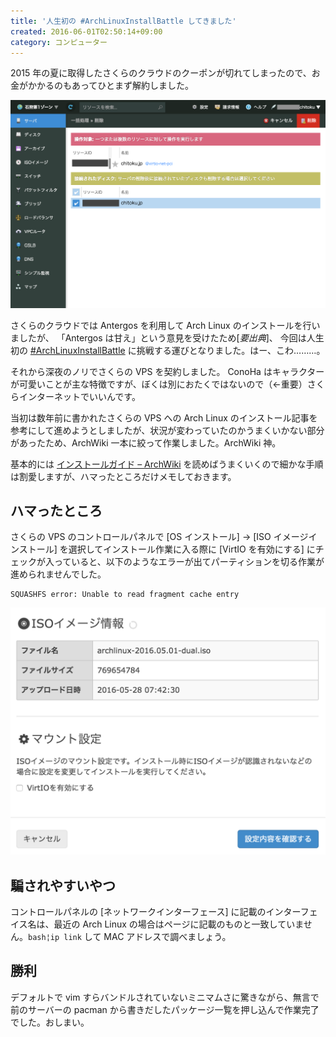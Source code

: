 ```yaml
---
title: '人生初の #ArchLinuxInstallBattle してきました'
created: 2016-06-01T02:50:14+09:00
category: コンピューター
---
```

2015 年の夏に取得したさくらのクラウドのクーポンが切れてしまったので、お金がかかるのもあってひとまず解約しました。

![](../media/quit-sakura-cloud.png)

さくらのクラウドでは Antergos を利用して Arch Linux のインストールを行いましたが、
「Antergos は甘え」という意見を受けたため[*要出典*]、
今回は人生初の [#ArchLinuxInstallBattle](https://twitter.com/search?q=#ArchLinuxInstallBattle) に挑戦する運びとなりました。はー、こわ………。

<!-- more -->

それから深夜のノリでさくらの VPS を契約しました。
ConoHa はキャラクターが可愛いことが主な特徴ですが、ぼくは別におたくではないので（←重要）さくらインターネットでいいんです。

当初は数年前に書かれたさくらの VPS への Arch Linux のインストール記事を参考にして進めようとしましたが、状況が変わっていたのかうまくいかない部分があったため、ArchWiki 一本に絞って作業しました。ArchWiki 神。

基本的には [インストールガイド – ArchWiki](https://wiki.archlinux.jp/index.php/インストールガイド) を読めばうまくいくので細かな手順は割愛しますが、ハマったところだけメモしておきます。

## ハマったところ

さくらの VPS のコントロールパネルで [OS インストール] → [ISO イメージインストール] を選択してインストール作業に入る際に [VirtIO を有効にする] にチェックが入っていると、以下のようなエラーが出てパーティションを切る作業が進められませんでした。

```
SQUASHFS error: Unable to read fragment cache entry
```

![](../media/sakura-vps-os-install-iso.png)

## 騙されやすいやつ

コントロールパネルの [ネットワークインターフェース] に記載のインターフェイス名は、最近の Arch Linux の場合はページに記載のものと一致していません。`bash¦ip link` して MAC アドレスで調べましょう。

## 勝利

<twitter-tweet id="736877915049066496"></twitter-tweet>

デフォルトで vim すらバンドルされていないミニマムさに驚きながら、無言で前のサーバーの pacman から書きだしたパッケージ一覧を押し込んで作業完了でした。おしまい。
